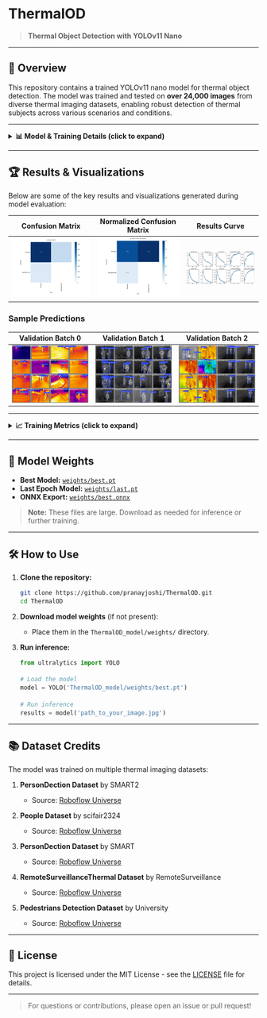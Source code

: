 # ThermalOD

> **Thermal Object Detection with YOLOv11 Nano**

---

## 🚀 Overview

This repository contains a trained YOLOv11 nano model for thermal object detection. The model was trained and tested on **over 24,000 images** from diverse thermal imaging datasets, enabling robust detection of thermal subjects across various scenarios and conditions.

---

<details>
<summary><strong>📊 Model & Training Details (click to expand)</strong></summary>

- **Model:** YOLOv11 nano (`yolo11n.pt`)
- **Task:** Thermal Object Detection
- **Images:** 24,000+ (train/test split)
- **Image Size:** 640x640
- **Framework:** PyTorch
- **Classes:** Human detection in thermal imagery

</details>

---

## 🏆 Results & Visualizations

Below are some of the key results and visualizations generated during model evaluation:

| Confusion Matrix | Normalized Confusion Matrix | Results Curve |
|:---:|:---:|:---:|
| ![Confusion Matrix](./ThermalOD_model/confusion_matrix.png) | ![Normalized Confusion Matrix](./ThermalOD_model/confusion_matrix_normalized.png) | ![Results](./ThermalOD_model/results.png) |

### Sample Predictions

| Validation Batch 0 | Validation Batch 1 | Validation Batch 2 |
|:---:|:---:|:---:|
| ![Val Batch 0](./ThermalOD_model/val_batch0_pred.jpg) | ![Val Batch 1](./ThermalOD_model/val_batch1_pred.jpg) | ![Val Batch 2](./ThermalOD_model/val_batch2_pred.jpg) |

---

<details>
<summary><strong>📈 Training Metrics (click to expand)</strong></summary>

- See [`results.csv`](./ThermalOD_model/results.csv) for detailed epoch-wise metrics (loss, precision, recall, mAP, etc.)
- Example (final epoch):
  - **Precision:** 0.85
  - **Recall:** 0.78
  - **mAP@0.5:** 0.82
  - **mAP@0.5:0.95:** 0.65

</details>

---

## 🧩 Model Weights

- **Best Model:** [`weights/best.pt`](./ThermalOD_model/weights/best.pt)
- **Last Epoch Model:** [`weights/last.pt`](./ThermalOD_model/weights/last.pt)
- **ONNX Export:** [`weights/best.onnx`](./ThermalOD_model/weights/best.onnx)

> **Note:** These files are large. Download as needed for inference or further training.

---

## 🛠️ How to Use

1. **Clone the repository:**
   ```bash
   git clone https://github.com/pranayjoshi/ThermalOD.git
   cd ThermalOD
   ```

2. **Download model weights** (if not present):
   - Place them in the `ThermalOD_model/weights/` directory.

3. **Run inference:**
   ```python
   from ultralytics import YOLO
   
   # Load the model
   model = YOLO('ThermalOD_model/weights/best.pt')
   
   # Run inference
   results = model('path_to_your_image.jpg')
   ```

---

## 📚 Dataset Credits

The model was trained on multiple thermal imaging datasets:

1. **PersonDection Dataset** by SMART2
   - Source: [Roboflow Universe](https://universe.roboflow.com/smart2/persondection-61bc2)

2. **People Dataset** by scifair2324
   - Source: [Roboflow Universe](https://universe.roboflow.com/scifair2324/people-lajkn)

3. **PersonDection Dataset** by SMART
   - Source: [Roboflow Universe](https://universe.roboflow.com/smart-yjdj0/persondection)

4. **RemoteSurveillanceThermal Dataset** by RemoteSurveillance
   - Source: [Roboflow Universe](https://universe.roboflow.com/remotesurveillance-xy8vj/remotesurveillancethermal)

5. **Pedestrians Detection Dataset** by University
   - Source: [Roboflow Universe](https://universe.roboflow.com/university-a4j9h/pedestrians-detection-vatow)

---

## 📝 License

This project is licensed under the MIT License - see the [LICENSE](LICENSE) file for details.

---

> For questions or contributions, please open an issue or pull request!
